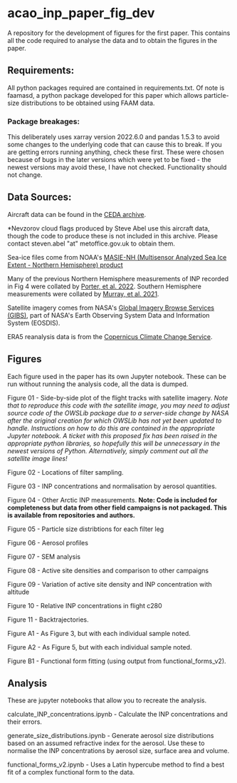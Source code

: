 # acao_inp_paper_fig_dev
A repository for the development of figures for the first paper. This contains all the code required to analyse the data and to obtain the figures in the paper.

## Requirements:
All python packages required are contained in requirements.txt.
Of note is faamasd, a python package developed for this paper which allows particle-size distributions to be obtained using FAAM data.
### Package breakages:
This deliberately uses xarray version 2022.6.0 and pandas 1.5.3 to avoid some changes to the underlying code that can cause this to break. If you are getting errors running anything, check these first. These were chosen because of bugs in the later versions which were yet to be fixed - the newest versions may avoid these, I have not checked. Functionality should not change.

## Data Sources:
Aircraft data can be found in the [CEDA archive](http://catalogue.ceda.ac.uk/uuid/ee96bac7c6e747c3b74ff952634ff2d7).

*Nevzorov cloud flags produced by Steve Abel use this aircraft data, though the code to produce these is not included in this archive. Please contact steven.abel "at" metoffice.gov.uk to obtain them.

Sea-ice files come from NOAA's [MASIE-NH (Multisensor Analyzed Sea Ice Extent - Northern Hemisphere) product](https://doi.org/10.7265/N5GT5K3K)

Many of the previous Northern Hemisphere measurements of INP recorded in Fig 4 were collated by [Porter, et al. 2022](https://doi.org/10.1029/2021JD036059). Southern Hemisphere measurements were collated by [Murray, et al. 2021](10.5194/acp-21-665-2021).

Satellite imagery comes from  NASA's [Global Imagery Browse Services (GIBS)](https://www.earthdata.nasa.gov/eosdis/science-system-description/eosdis-components/gibs), part of NASA's Earth Observing System Data and Information System (EOSDIS).

ERA5 reanalysis data is from the [Copernicus Climate Change Service](https://cds.climate.copernicus.eu/cdsapp#!/dataset/reanalysis-era5-single-levels?tab=overview).


## Figures
Each figure used in the paper has its own Jupyter notebook. These can be run without running the analysis code, all the data is dumped.

Figure 01 - Side-by-side plot of the flight tracks with satellite imagery. *Note that to reproduce this code with the satellite image, you may need to adjust source code of the OWSLib package due to a server-side change by NASA after the original creation for which OWSLib has not yet been updated to handle. Instructions on how to do this are contained in the appropriate Jupyter notebook. A ticket with this proposed fix has been raised in the appropriate python libraries, so hopefully this will be unnecessary in the newest versions of Python. Alternatively, simply comment out all the satellite image lines!*

Figure 02 - Locations of filter sampling.

Figure 03 - INP concentrations and normalisation by aerosol quantities.

Figure 04 - Other Arctic INP measurements. **Note: Code is included for completeness but data from other field campaigns is not packaged. This is available from repositories and authors.**

Figure 05 - Particle size distribtions for each filter leg

Figure 06 - Aerosol profiles

Figure 07 - SEM analysis

Figure 08 - Active site densities and comparison to other campaigns

Figure 09 - Variation of active site density and INP concentration with altitude 

Figure 10 - Relative INP concentrations in flight c280

Figure 11 - Backtrajectories.

Figure A1 - As Figure 3, but with each individual sample noted.

Figure A2 - As Figure 5, but with each individual sample noted.

Figure B1 - Functional form fitting (using output from functional_forms_v2).

## Analysis

These are jupyter notebooks that allow you to recreate the analysis.

calculate_INP_concentrations.ipynb - Calculate the INP concentrations and their errors.

generate_size_distributions.ipynb - Generate aerosol size distributions based on an assumed refractive index for the aerosol. Use these to normalise the INP concentrations by aerosol size, surface area and volume.

functional_forms_v2.ipynb - Uses a Latin hypercube method to find a best fit of a complex functional form to the data.